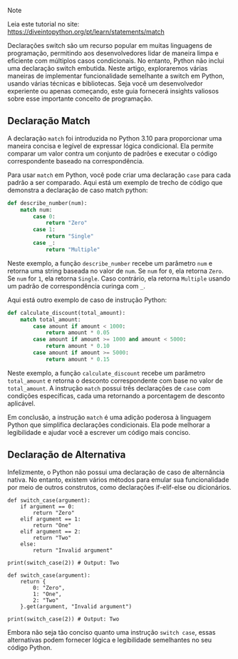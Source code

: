 > [!NOTE]
> Leia este tutorial no site: https://diveintopython.org/pt/learn/statements/match

Declarações switch são um recurso popular em muitas linguagens de programação, permitindo aos desenvolvedores lidar de maneira limpa e eficiente com múltiplos casos condicionais. No entanto, Python não inclui uma declaração switch embutida. Neste artigo, exploraremos várias maneiras de implementar funcionalidade semelhante a switch em Python, usando várias técnicas e bibliotecas. Seja você um desenvolvedor experiente ou apenas começando, este guia fornecerá insights valiosos sobre esse importante conceito de programação.

## Declaração Match

A declaração `match` foi introduzida no Python 3.10 para proporcionar uma maneira concisa e legível de expressar lógica condicional. Ela permite comparar um valor contra um conjunto de padrões e executar o código correspondente baseado na correspondência.

Para usar `match` em Python, você pode criar uma declaração `case` para cada padrão a ser comparado. Aqui está um exemplo de trecho de código que demonstra a declaração de caso match python:

```python
def describe_number(num):
    match num:
        case 0:
            return "Zero"
        case 1:
            return "Single"
        case _:
            return "Multiple"
```

Neste exemplo, a função `describe_number` recebe um parâmetro `num` e retorna uma string baseada no valor de `num`. Se `num` for `0`, ela retorna ``Zero``. Se `num` for `1`, ela retorna `Single`. Caso contrário, ela retorna `Multiple` usando um padrão de correspondência curinga com `_`.

Aqui está outro exemplo de caso de instrução Python:

```python
def calculate_discount(total_amount):
    match total_amount:
        case amount if amount < 1000:
            return amount * 0.05
        case amount if amount >= 1000 and amount < 5000:
            return amount * 0.10
        case amount if amount >= 5000:
            return amount * 0.15
```

Neste exemplo, a função `calculate_discount` recebe um parâmetro `total_amount` e retorna o desconto correspondente com base no valor de `total_amount`. A instrução `match` possui três declarações de `case` com condições específicas, cada uma retornando a porcentagem de desconto aplicável.

Em conclusão, a instrução `match` é uma adição poderosa à linguagem Python que simplifica declarações condicionais. Ela pode melhorar a legibilidade e ajudar você a escrever um código mais conciso.

## Declaração de Alternativa

Infelizmente, o Python não possui uma declaração de caso de alternância nativa. No entanto, existem vários métodos para emular sua funcionalidade por meio de outros construtos, como declarações if-elif-else ou dicionários.

```python3
def switch_case(argument):
    if argument == 0:
        return "Zero"
    elif argument == 1:
        return "One"
    elif argument == 2:
        return "Two"
    else:
        return "Invalid argument"

print(switch_case(2)) # Output: Two
```

```python3
def switch_case(argument):
    return {
        0: "Zero",
        1: "One",
        2: "Two"
    }.get(argument, "Invalid argument")

print(switch_case(2)) # Output: Two
```

Embora não seja tão conciso quanto uma instrução `switch case`, essas alternativas podem fornecer lógica e legibilidade semelhantes no seu código Python.
